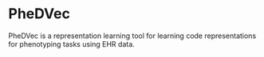 # PheDVec
PheDVec is a representation learning tool for learning code representations for phenotyping tasks using EHR data.
